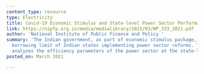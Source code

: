 ```yaml
---
content_type: resource
type: Electricity
title: Covid-19 Economic Stimulus and State-level Power Sector Performance
link: https://nipfp.org.in/media/medialibrary/2021/03/WP_333_2021.pdf
author: 'National Institute of Public Finance and Policy '
summary: 'The Indian government, as part of economic stimulus package, increased the
  borrowing limit of Indian states implementing power sector reforms. This report
  analyzes the efficiency parameters of the power sector at the state-level. '
posted_on: March 2021

---
```


